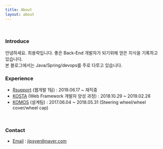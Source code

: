 ```yaml
---
title: About
layout: about
---
```

<br>

### Introduce
안녕하세요. 최용락입니다.
좋은 Back-End 개발자가 되기위해 얻은 지식을 기록하고 있습니다.<br> 본 블로그에서는 Java/Spring/devops를 주로 다루고 있습니다.
<br>

### Experience
- <a href='http://rsupport.com'>Rsupport</a>  (웹개발 1팀) : 2019.06.17 ~ 재직중<br>
- <a href='http://edu.kosta.or.kr'>KOSTA</a>  (Web Framework 개발자 양성 과정) : 2018.10.29 ~ 2019.02.28<br>
- <a href='http://secokomos.com/main/main.php'>KOMOS</a>  (설계팀) : 2017.06.04 ~ 2018.05.31 (Steering wheel/wheel cover/wheel cap)<br>
<br>

### Contact
- <a href='mailto://jipsyer@naver.com'>Email</a> : jipsyer@naver.com<br>

